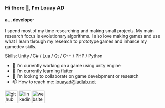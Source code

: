 ### Hi there 👋, I'm Louay AD
#### a... developer
I spend most of my time researching and making small projects. My main research focus is evolutionary algorithms. I also love making games and use what I learn through my research to prototype games and inhance my gamedev skills.

Skills: Unity / C# / Lua / Qt / C++ / PHP / Python

- 🔭 I’m currently working on a game using unity engine
- 🌱 I’m currently learning flutter 
- 👯 I’m looking to collaborate on game development or research 
- 📫 How to reach me: louayad@ladlab.net 


[<img src='https://cdn.jsdelivr.net/npm/simple-icons@3.0.1/icons/github.svg' alt='github' height='40'>](https://github.com/https://github.com/louayad)  [<img src='https://cdn.jsdelivr.net/npm/simple-icons@3.0.1/icons/linkedin.svg' alt='linkedin' height='40'>](https://www.linkedin.com/in/linkedin.com/in/louayad/)  [<img src='https://cdn.jsdelivr.net/npm/simple-icons@3.0.1/icons/icloud.svg' alt='website' height='40'>](ladlab.net)  



<!---
LouayAD/LouayAD is a ✨ special ✨ repository because its `README.md` (this file) appears on your GitHub profile.
You can click the Preview link to take a look at your changes.
--->
